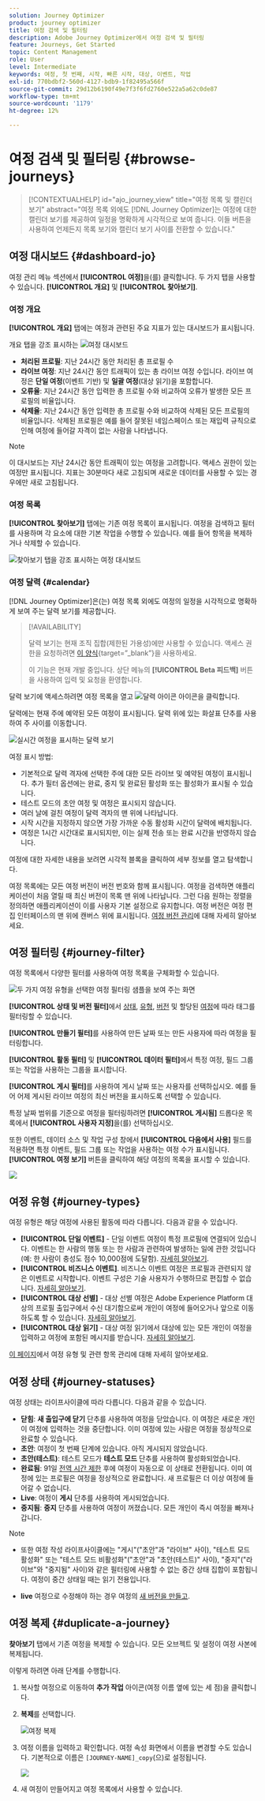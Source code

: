 ```yaml
---
solution: Journey Optimizer
product: journey optimizer
title: 여정 검색 및 필터링
description: Adobe Journey Optimizer에서 여정 검색 및 필터링
feature: Journeys, Get Started
topic: Content Management
role: User
level: Intermediate
keywords: 여정, 첫 번째, 시작, 빠른 시작, 대상, 이벤트, 작업
exl-id: 770bdbf2-560d-4127-bdb9-1f82495a566f
source-git-commit: 29d12b6190f49e7f3f6fd2760e522a5a62c0de87
workflow-type: tm+mt
source-wordcount: '1179'
ht-degree: 12%

---
```


# 여정 검색 및 필터링 {#browse-journeys}

>[!CONTEXTUALHELP]
>id="ajo_journey_view"
>title="여정 목록 및 캘린더 보기"
>abstract="여정 목록 외에도 [!DNL Journey Optimizer]는 여정에 대한 캘린더 보기를 제공하여 일정을 명확하게 시각적으로 보여 줍니다. 이들 버튼을 사용하여 언제든지 목록 보기와 캘린더 보기 사이를 전환할 수 있습니다."

## 여정 대시보드 {#dashboard-jo}

여정 관리 메뉴 섹션에서 **[!UICONTROL 여정]**&#x200B;을(를) 클릭합니다. 두 가지 탭을 사용할 수 있습니다. **[!UICONTROL 개요]** 및 **[!UICONTROL 찾아보기]**.

### 여정 개요

**[!UICONTROL 개요]** 탭에는 여정과 관련된 주요 지표가 있는 대시보드가 표시됩니다.

개요 탭을 강조 표시하는 ![여정 대시보드](assets/journeys-dashboard.png)

* **처리된 프로필**: 지난 24시간 동안 처리된 총 프로필 수
* **라이브 여정**: 지난 24시간 동안 트래픽이 있는 총 라이브 여정 수입니다. 라이브 여정은 **단일 여정**(이벤트 기반) 및 **일괄 여정**(대상 읽기)을 포함합니다.
* **오류율**: 지난 24시간 동안 입력한 총 프로필 수와 비교하여 오류가 발생한 모든 프로필의 비율입니다.
* **삭제율**: 지난 24시간 동안 입력한 총 프로필 수와 비교하여 삭제된 모든 프로필의 비율입니다. 삭제된 프로필은 예를 들어 잘못된 네임스페이스 또는 재입력 규칙으로 인해 여정에 들어갈 자격이 없는 사람을 나타냅니다.

>[!NOTE]
>
>이 대시보드는 지난 24시간 동안 트래픽이 있는 여정을 고려합니다. 액세스 권한이 있는 여정만 표시됩니다. 지표는 30분마다 새로 고침되며 새로운 데이터를 사용할 수 있는 경우에만 새로 고침됩니다.

### 여정 목록

**[!UICONTROL 찾아보기]** 탭에는 기존 여정 목록이 표시됩니다. 여정을 검색하고 필터를 사용하며 각 요소에 대한 기본 작업을 수행할 수 있습니다. 예를 들어 항목을 복제하거나 삭제할 수 있습니다.

![찾아보기 탭을 강조 표시하는 여정 대시보드](assets/journeys-browse.png)

### 여정 달력 {#calendar}

[!DNL Journey Optimizer]은(는) 여정 목록 외에도 여정의 일정을 시각적으로 명확하게 보여 주는 달력 보기를 제공합니다.

>[!AVAILABILITY]
>
>달력 보기는 현재 조직 집합(제한된 가용성)에만 사용할 수 있습니다. 액세스 권한을 요청하려면 [이 양식](https://forms.cloud.microsoft/r/FC49afuJVi){target=”_blank”}을 사용하세요.
>
>이 기능은 현재 개발 중입니다. 상단 메뉴의 **[!UICONTROL Beta 피드백]** 버튼을 사용하여 입력 및 요청을 환영합니다.

달력 보기에 액세스하려면 여정 목록을 열고 ![달력 아이콘](assets/do-not-localize/timeline-icon.svg) 아이콘을 클릭합니다.

달력에는 현재 주에 예약된 모든 여정이 표시됩니다. 달력 위에 있는 화살표 단추를 사용하여 주 사이를 이동합니다.

![실시간 여정을 표시하는 달력 보기](assets/timeline-journeys.png)

여정 표시 방법:

* 기본적으로 달력 격자에 선택한 주에 대한 모든 라이브 및 예약된 여정이 표시됩니다. 추가 필터 옵션에는 완료, 중지 및 완료된 활성화 또는 활성화가 표시될 수 있습니다.
* 테스트 모드의 초안 여정 및 여정은 표시되지 않습니다.
* 여러 날에 걸친 여정이 달력 격자의 맨 위에 나타납니다.
* 시작 시간을 지정하지 않으면 가장 가까운 수동 활성화 시간이 달력에 배치됩니다.
* 여정은 1시간 시간대로 표시되지만, 이는 실제 전송 또는 완료 시간을 반영하지 않습니다.

여정에 대한 자세한 내용을 보려면 시각적 블록을 클릭하여 세부 정보를 열고 탐색합니다.

여정 목록에는 모든 여정 버전이 버전 번호와 함께 표시됩니다. 여정을 검색하면 애플리케이션이 처음 열릴 때 최신 버전이 목록 맨 위에 나타납니다. 그런 다음 원하는 정렬을 정의하면 애플리케이션이 이를 사용자 기본 설정으로 유지합니다. 여정 버전은 여정 편집 인터페이스의 맨 위에 캔버스 위에 표시됩니다. [여정 버전 관리](publishing-the-journey.md#journey-versions-journey-versions)에 대해 자세히 알아보세요.



## 여정 필터링 {#journey-filter}

여정 목록에서 다양한 필터를 사용하여 여정 목록을 구체화할 수 있습니다.

![두 가지 여정 유형을 선택한 여정 필터링 샘플을 보여 주는 화면](assets/filter-journeys.png)

**[!UICONTROL 상태 및 버전 필터]**&#x200B;에서 [상태](#journey-statuses), [유형](#journey-types), [버전](publishing-the-journey.md#journey-versions-journey-versions) 및 할당된 [여정](../start/search-filter-categorize.md#tags)에 따라 태그를 필터링할 수 있습니다.

**[!UICONTROL 만들기 필터]**&#x200B;를 사용하여 만든 날짜 또는 만든 사용자에 따라 여정을 필터링합니다.

**[!UICONTROL 활동 필터]** 및 **[!UICONTROL 데이터 필터]**&#x200B;에서 특정 여정, 필드 그룹 또는 작업을 사용하는 그룹을 표시합니다.

**[!UICONTROL 게시 필터]**&#x200B;를 사용하여 게시 날짜 또는 사용자를 선택하십시오. 예를 들어 어제 게시된 라이브 여정의 최신 버전을 표시하도록 선택할 수 있습니다.

특정 날짜 범위를 기준으로 여정을 필터링하려면 **[!UICONTROL 게시됨]** 드롭다운 목록에서 **[!UICONTROL 사용자 지정]**&#x200B;을(를) 선택하십시오.

또한 이벤트, 데이터 소스 및 작업 구성 창에서 **[!UICONTROL 다음에서 사용]** 필드를 적용하면 특정 이벤트, 필드 그룹 또는 작업을 사용하는 여정 수가 표시됩니다. **[!UICONTROL 여정 보기]** 버튼을 클릭하여 해당 여정의 목록을 표시할 수 있습니다.

![](assets/journey3bis.png)

## 여정 유형 {#journey-types}

여정 유형은 해당 여정에 사용된 활동에 따라 다릅니다. 다음과 같을 수 있습니다.

* **[!UICONTROL 단일 이벤트]** - 단일 이벤트 여정이 특정 프로필에 연결되어 있습니다. 이벤트는 한 사람의 행동 또는 한 사람과 관련하여 발생하는 일에 관한 것입니다(예: 한 사람이 충성도 점수 10,000점에 도달함). [자세히 알아보기](../event/about-events.md).
* **[!UICONTROL 비즈니스 이벤트]**. 비즈니스 이벤트 여정은 프로필과 관련되지 않은 이벤트로 시작합니다. 이벤트 구성은 기술 사용자가 수행하므로 편집할 수 없습니다. [자세히 알아보기](../event/about-events.md).
* **[!UICONTROL 대상 선별]** - 대상 선별 여정은 Adobe Experience Platform 대상의 프로필 출입구에서 수신 대기함으로써 개인이 여정에 들어오거나 앞으로 이동하도록 할 수 있습니다. [자세히 알아보기](audience-qualification-events.md).
* **[!UICONTROL 대상 읽기]** - 대상 여정 읽기에서 대상에 있는 모든 개인이 여정을 입력하고 여정에 포함된 메시지를 받습니다.  [자세히 알아보기](read-audience.md).


[이 페이지](entry-management.md)에서 여정 유형 및 관련 항목 관리에 대해 자세히 알아보세요.

## 여정 상태 {#journey-statuses}

여정 상태는 라이프사이클에 따라 다릅니다. 다음과 같을 수 있습니다.

* **닫힘**: **새 출입구에 닫기** 단추를 사용하여 여정을 닫았습니다. 이 여정은 새로운 개인이 여정에 입력하는 것을 중단합니다. 이미 여정에 있는 사람은 여정을 정상적으로 완료할 수 있습니다.
* **초안**: 여정이 첫 번째 단계에 있습니다. 아직 게시되지 않았습니다.
* **초안(테스트)**: 테스트 모드가 **테스트 모드** 단추를 사용하여 활성화되었습니다.
* **완료됨**: 91일 [전역 시간 제한](journey-properties.md#global_timeout) 후에 여정이 자동으로 이 상태로 전환됩니다. 이미 여정에 있는 프로필은 여정을 정상적으로 완료합니다. 새 프로필은 더 이상 여정에 들어갈 수 없습니다.
* **Live**: 여정이 **게시** 단추를 사용하여 게시되었습니다.
* **중지됨**: **중지** 단추를 사용하여 여정이 꺼졌습니다. 모든 개인이 즉시 여정을 빠져나갑니다.

>[!NOTE]
>
>* 또한 여정 작성 라이프사이클에는 &quot;게시&quot;(&quot;초안&quot;과 &quot;라이브&quot; 사이), &quot;테스트 모드 활성화&quot; 또는 &quot;테스트 모드 비활성화&quot;(&quot;초안&quot;과 &quot;초안(테스트)&quot; 사이), &quot;중지&quot;(&quot;라이브&quot;와 &quot;중지됨&quot; 사이)와 같은 필터링에 사용할 수 없는 중간 상태 집합이 포함됩니다. 여정이 중간 상태일 때는 읽기 전용입니다.
>
>* **live** 여정으로 수정해야 하는 경우 여정의 [새 버전을 만들고](#journey-versions).


## 여정 복제 {#duplicate-a-journey}

**찾아보기** 탭에서 기존 여정을 복제할 수 있습니다. 모든 오브젝트 및 설정이 여정 사본에 복제됩니다.

이렇게 하려면 아래 단계를 수행합니다.

1. 복사할 여정으로 이동하여 **추가 작업** 아이콘(여정 이름 옆에 있는 세 점)을 클릭합니다.
1. **복제**&#x200B;를 선택합니다.

   ![여정 복제](assets/duplicate-jo.png)

1. 여정 이름을 입력하고 확인합니다. 여정 속성 화면에서 이름을 변경할 수도 있습니다. 기본적으로 이름은 `[JOURNEY-NAME]_copy`(으)로 설정됩니다.

   ![](assets/duplicate-jo2.png)

1. 새 여정이 만들어지고 여정 목록에서 사용할 수 있습니다.
